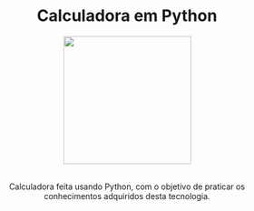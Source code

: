 <h1 align="center"> Calculadora em Python </h1>


<div align="center">

<img height="225em" src="https://media1.giphy.com/media/coxQHKASG60HrHtvkt/giphy.gif?cid=790b7611f38effaa54d87233c832f2e5fbb3ed273e389383&rid=giphy.gif&ct=g">
</div>
 
<br>

<p align="center">Calculadora feita usando Python, com o objetivo de praticar os conhecimentos adquiridos desta tecnologia.</p>

